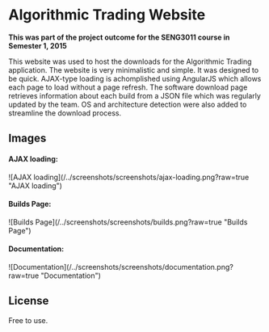 Algorithmic Trading Website
=========
**This was part of the project outcome for the SENG3011 course in Semester 1, 2015**

This website was used to host the downloads for the Algorithmic Trading application.
The website is very minimalistic and simple. It was designed to be quick.
AJAX-type loading is achomplished using AngularJS which allows each page to load without a page refresh.
The software download page retrieves information about each build from a JSON file which was regularly updated by the team.
OS and architecture detection were also added to streamline the download process.

Images
-----

<h4>AJAX loading:</h4>
![AJAX loading](/../screenshots/screenshots/ajax-loading.png?raw=true "AJAX loading")

<h4>Builds Page:</h4>
![Builds Page](/../screenshots/screenshots/builds.png?raw=true "Builds Page")

<h4>Documentation:</h4>
![Documentation](/../screenshots/screenshots/documentation.png?raw=true "Documentation")

License
----
Free to use.
